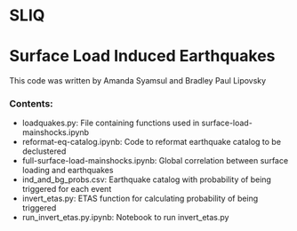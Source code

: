 # SLIQ
# Surface Load Induced Earthquakes

This code was written by Amanda Syamsul and Bradley Paul Lipovsky

### Contents:
* loadquakes.py: File containing functions used in surface-load-mainshocks.ipynb
* reformat-eq-catalog.ipynb: Code to reformat earthquake catalog to be declustered
* full-surface-load-mainshocks.ipynb: Global correlation between surface loading and earthquakes
* ind_and_bg_probs.csv: Earthquake catalog with probability of being triggered for each event
* invert_etas.py: ETAS function for calculating probability of being triggered
* run_invert_etas.py.ipynb: Notebook to run invert_etas.py
